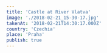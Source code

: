 ```yaml
---
title: 'Castle at River Vlatva'
image: './2018-02-21_15-30-17.jpg'
takenAt: '2018-02-21T14:30:17.000Z'
country: 'Czechia'
place: 'Praha'
publish: true
---
```

